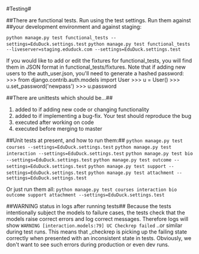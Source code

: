 #Testing#

##There are functional tests. Run using the test settings. Run them against 
##your development environment and against staging:
    
`python manage.py test functional_tests --settings=EduDuck.settings.test`
`python manage.py test functional_tests --liveserver=staging.eduduck.com --settings=EduDuck.settings.test`

If you would like to add or edit the fixtures for functional_tests, you will 
find them in JSON format in functional_tests/fixtures. Note that if adding new
users to the auth_user.json, you'll need to generate a hashed password:
    >>> from django.contrib.auth.models import User
    >>> u = User()
    >>> u.set_password('newpass')
    >>> u.password
    
##There are unittests which should be...##

1. added to if adding new code or changing functionality
2. added to if implementing a bug-fix. Your test should reproduce the bug
3. executed after working on code
4. executed before merging to master

##Unit tests at present, and how to run them:##
`python manage.py test courses --settings=EduDuck.settings.test`
`python manage.py test interaction --settings=EduDuck.settings.test`
`python manage.py test bio --settings=EduDuck.settings.test`
`python manage.py test outcome --settings=EduDuck.settings.test`
`python manage.py test support --settings=EduDuck.settings.test`
`python manage.py test attachment --settings=EduDuck.settings.test`

Or just run them all:
    `python manage.py test courses interaction bio outcome support attachment --settings=EduDuck.settings.test`

##WARNING status in logs after running tests##
Because the tests intentionally subject the models to failure cases, the tests 
check that the models raise correct errors and log correct messages.
Therefore logs will show 
`WARNING [interaction.models:79] UC Checkrep failed`
..or similar during test runs. This means that _checkrep is picking up the 
failing state correctly when presented with an inconsistent state in tests.
Obviously, we don't want to see such errors during production or even dev runs.
